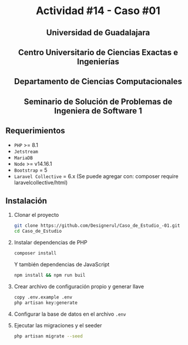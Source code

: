 <h1 align="center">Actividad #14 - Caso #01</h1>
<h2 align="center">Universidad de Guadalajara<h2>
<h2 align="center">Centro Universitario de Ciencias Exactas e Ingenierías<h2>
<h2 align="center">Departamento de Ciencias Computacionales<h2>
<h2 align="center">Seminario de Solución de Problemas de Ingeniera de Software 1</h2>

## Requerimientos
* `PHP` >= 8.1
* `Jetstream`
* `MariaDB`
* `Node` >= v14.16.1
* `Bootstrap` = 5
* `Laravel Collective` = 6.x (Se puede agregar con: composer require laravelcollective/html)

## Instalación
1. Clonar el proyecto
    ```bash
    git clone https://github.com/Designerul/Caso_de_Estudio_-01.git
    cd Caso_de_Estudio
    ```
2. Instalar dependencias de PHP
    ```bash
    composer install
    ```
    Y también dependencias de JavaScript
    ```bash
    npm install && npm run buil
    ```

3. Crear archivo de configuración propio y generar llave
    ```bash
    copy .env.example .env
    php artisan key:generate
    ```

4. Configurar la base de datos en el archivo ``.env``

5. Ejecutar las migraciones y el seeder
    ```bash
    php artisan migrate --seed
    ```